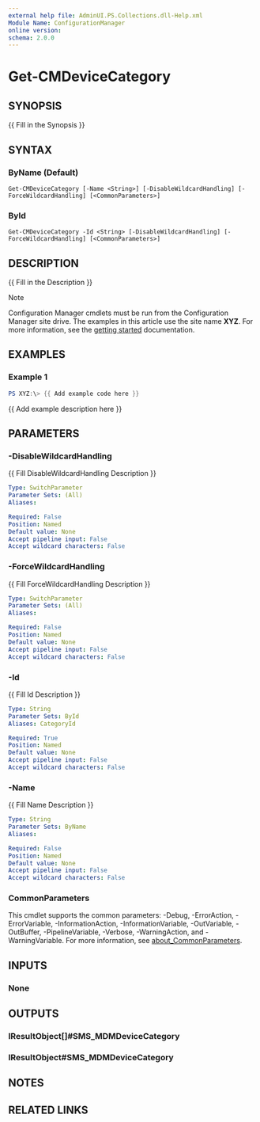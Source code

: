 ```yaml
---
external help file: AdminUI.PS.Collections.dll-Help.xml
Module Name: ConfigurationManager
online version:
schema: 2.0.0
---
```


# Get-CMDeviceCategory

## SYNOPSIS
{{ Fill in the Synopsis }}

## SYNTAX

### ByName (Default)
```
Get-CMDeviceCategory [-Name <String>] [-DisableWildcardHandling] [-ForceWildcardHandling] [<CommonParameters>]
```

### ById
```
Get-CMDeviceCategory -Id <String> [-DisableWildcardHandling] [-ForceWildcardHandling] [<CommonParameters>]
```

## DESCRIPTION
{{ Fill in the Description }}

> [!NOTE]
> Configuration Manager cmdlets must be run from the Configuration Manager site drive.
> The examples in this article use the site name **XYZ**. For more information, see the
> [getting started](/powershell/sccm/overview) documentation.

## EXAMPLES

### Example 1
```powershell
PS XYZ:\> {{ Add example code here }}
```

{{ Add example description here }}

## PARAMETERS

### -DisableWildcardHandling
{{ Fill DisableWildcardHandling Description }}

```yaml
Type: SwitchParameter
Parameter Sets: (All)
Aliases:

Required: False
Position: Named
Default value: None
Accept pipeline input: False
Accept wildcard characters: False
```

### -ForceWildcardHandling
{{ Fill ForceWildcardHandling Description }}

```yaml
Type: SwitchParameter
Parameter Sets: (All)
Aliases:

Required: False
Position: Named
Default value: None
Accept pipeline input: False
Accept wildcard characters: False
```

### -Id
{{ Fill Id Description }}

```yaml
Type: String
Parameter Sets: ById
Aliases: CategoryId

Required: True
Position: Named
Default value: None
Accept pipeline input: False
Accept wildcard characters: False
```

### -Name
{{ Fill Name Description }}

```yaml
Type: String
Parameter Sets: ByName
Aliases:

Required: False
Position: Named
Default value: None
Accept pipeline input: False
Accept wildcard characters: False
```

### CommonParameters
This cmdlet supports the common parameters: -Debug, -ErrorAction, -ErrorVariable, -InformationAction, -InformationVariable, -OutVariable, -OutBuffer, -PipelineVariable, -Verbose, -WarningAction, and -WarningVariable. For more information, see [about_CommonParameters](http://go.microsoft.com/fwlink/?LinkID=113216).

## INPUTS

### None

## OUTPUTS

### IResultObject[]#SMS_MDMDeviceCategory

### IResultObject#SMS_MDMDeviceCategory

## NOTES

## RELATED LINKS
